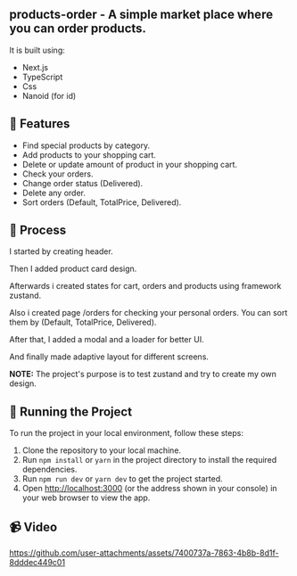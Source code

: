 ## products-order - A simple market place where you can order products.

It is built using:

- Next.js
- TypeScript
- Css
- Nanoid (for id)

## 👾 Features

- Find special products by category.
- Add products to your shopping cart.
- Delete or update amount of product in your shopping cart.
- Check your orders.
- Change order status (Delivered).
- Delete any order.
- Sort orders (Default, TotalPrice, Delivered).

## 📒 Process

I started by creating header. 

Then I added product card design. 

Afterwards i created states for cart, orders and products using framework zustand.

Also i created page /orders for checking your personal orders. You can sort them by (Default, TotalPrice, Delivered).

After that, I added a modal and a loader for better UI.

And finally made adaptive layout for different screens.

**NOTE:** The project's purpose is to test zustand and try to create my own design.

## 🚦 Running the Project

To run the project in your local environment, follow these steps:
1. Clone the repository to your local machine.
2. Run `npm install` or `yarn` in the project directory to install the required dependencies.
3. Run `npm run dev` or `yarn dev` to get the project started.
4. Open [http://localhost:3000](http://localhost:3000) (or the address shown in your console) in your web browser to view the app.

## 📹 Video

https://github.com/user-attachments/assets/7400737a-7863-4b8b-8d1f-8dddec449c01